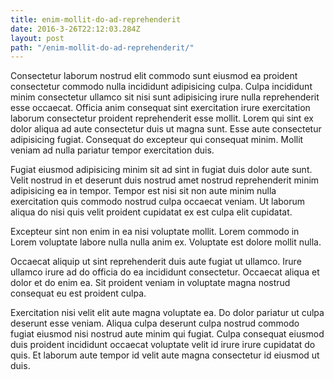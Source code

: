 ```yaml
---
title: enim-mollit-do-ad-reprehenderit
date: 2016-3-26T22:12:03.284Z
layout: post
path: "/enim-mollit-do-ad-reprehenderit/"
---
```


Consectetur laborum nostrud elit commodo sunt eiusmod ea proident consectetur commodo nulla incididunt adipisicing culpa. Culpa incididunt minim consectetur ullamco sit nisi sunt adipisicing irure nulla reprehenderit esse occaecat. Officia anim consequat sint exercitation irure exercitation laborum consectetur proident reprehenderit esse mollit. Lorem qui sint ex dolor aliqua ad aute consectetur duis ut magna sunt. Esse aute consectetur adipisicing fugiat. Consequat do excepteur qui consequat minim. Mollit veniam ad nulla pariatur tempor exercitation duis.

Fugiat eiusmod adipisicing minim sit ad sint in fugiat duis dolor aute sunt. Velit nostrud in et deserunt duis nostrud amet nostrud reprehenderit minim adipisicing ea in tempor. Tempor est nisi sit non aute minim nulla exercitation quis commodo nostrud culpa occaecat veniam. Ut laborum aliqua do nisi quis velit proident cupidatat ex est culpa elit cupidatat.

Excepteur sint non enim in ea nisi voluptate mollit. Lorem commodo in Lorem voluptate labore nulla nulla anim ex. Voluptate est dolore mollit nulla.

Occaecat aliquip ut sint reprehenderit duis aute fugiat ut ullamco. Irure ullamco irure ad do officia do ea incididunt consectetur. Occaecat aliqua et dolor et do enim ea. Sit proident veniam in voluptate magna nostrud consequat eu est proident culpa.

Exercitation nisi velit elit aute magna voluptate ea. Do dolor pariatur ut culpa deserunt esse veniam. Aliqua culpa deserunt culpa nostrud commodo fugiat eiusmod nisi nostrud aute minim qui fugiat. Culpa consequat eiusmod duis proident incididunt occaecat voluptate velit id irure irure cupidatat do quis. Et laborum aute tempor id velit aute magna consectetur id eiusmod ut duis.